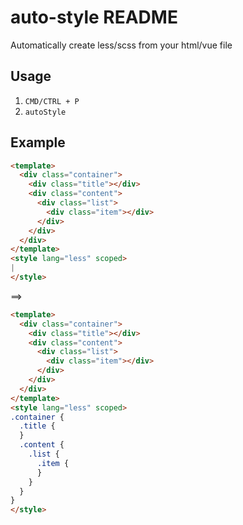 # auto-style README

Automatically create less/scss from your html/vue file

## Usage

1. `CMD/CTRL + P`
2. `autoStyle`

## Example
```html
<template>
  <div class="container">
    <div class="title"></div>
    <div class="content">
      <div class="list">
        <div class="item"></div>
      </div>
    </div>
  </div>
</template>
<style lang="less" scoped>
|
</style>
```
==>
```html
<template>
  <div class="container">
    <div class="title"></div>
    <div class="content">
      <div class="list">
        <div class="item"></div>
      </div>
    </div>
  </div>
</template>
<style lang="less" scoped>
.container {
  .title {
  }
  .content {
    .list {
      .item {
      }
    }
  }
}
</style>
```